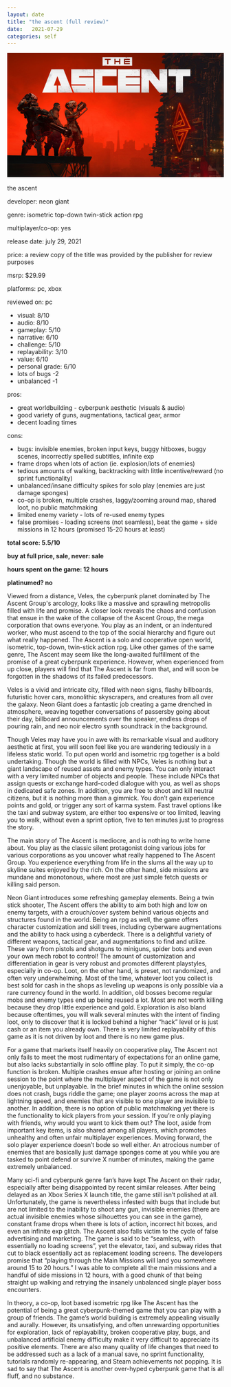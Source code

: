 ```yaml
---
layout: date
title: "the ascent (full review)"
date:   2021-07-29
categories: self
---
```


![mos](/assets/img/ascent.jpg)

the ascent

developer: neon giant

genre: isometric top-down twin-stick action rpg

multiplayer/co-op: yes

release date: july 29, 2021

price: a review copy of the title was provided by the publisher for review purposes

msrp: $29.99

platforms: pc, xbox

reviewed on: pc

- visual: 8/10
- audio: 8/10
- gameplay: 5/10
- narrative: 6/10
- challenge: 5/10
- replayability: 3/10
- value: 6/10
- personal grade: 6/10
- lots of bugs -2
- unbalanced -1

pros:
- great worldbuilding - cyberpunk aesthetic (visuals & audio)
- good variety of guns, augmentations, tactical gear, armor
- decent loading times

cons:
- bugs: invisible enemies, broken input keys, buggy hitboxes, buggy scenes, incorrectly spelled subtitles, infinite exp
- frame drops when lots of action (ie. explosion/lots of enemies)
- tedious amounts of walking, backtracking with little incentive/reward (no sprint functionality)
- unbalanced/insane difficulty spikes for solo play (enemies are just damage sponges)
- co-op is broken, multiple crashes, laggy/zooming around map, shared loot, no public matchmaking
- limited enemy variety - lots of re-used enemy types
- false promises - loading screens (not seamless), beat the game + side missions in 12 hours (promised 15-20 hours at least)

**total score: 5.5/10**

**buy at full price, sale, never: sale**

**hours spent on the game: 12 hours**

**platinumed? no**

Viewed from a distance, Veles, the cyberpunk planet dominated by The Ascent Group's arcology, looks like a massive and sprawling metropolis filled with life and promise. A closer look reveals the chaos and confusion that ensue in the wake of the collapse of the Ascent Group, the mega corporation that owns everyone. You play as an indent, or an indentured worker, who must ascend to the top of the social hierarchy and figure out what really happened. The Ascent is a solo and cooperative open world, isometric, top-down, twin-stick action rpg.  Like other games of the same genre, The Ascent may seem like the long-awaited fulfillment of the promise of a great cyberpunk experience. However, when experienced from up close, players will find that The Ascent is far from that, and will soon be forgotten in the shadows of its failed predecessors. 

Veles is a vivid and intricate city, filled with neon signs, flashy billboards, futuristic hover cars, monolithic skyscrapers, and creatures from all over the galaxy. Neon Giant does a fantastic job creating a game drenched in atmosphere, weaving together conversations of passersby going about their day, billboard announcements over the speaker, endless drops of pouring rain, and neo noir electro synth soundtrack in the background.

Though Veles may have you in awe with its remarkable visual and auditory aesthetic at first, you will soon feel like you are wandering tediously in a lifeless static world. To put open world and isometric rpg together is a bold undertaking. Though the world is filled with NPCs, Veles is nothing but a giant landscape of reused assets and enemy types. You can only interact with a very limited number of objects and people. These include NPCs that assign quests or exchange hard-coded dialogue with you, as well as shops in dedicated safe zones. In addition, you are free to shoot and kill neutral citizens, but it is nothing more than a gimmick. You don’t gain experience points and gold, or trigger any sort of karma system. Fast travel options like the taxi and subway system, are either too expensive or too limited, leaving you to walk, without even a sprint option, five to ten minutes just to progress the story. 

The main story of The Ascent is mediocre, and is nothing to write home about. You play as the classic silent protagonist doing various jobs for various corporations as you uncover what really happened to The Ascent Group. You experience everything from life in the slums all the way up to skyline suites enjoyed by the rich. On the other hand, side missions are mundane and monotonous, where most are just simple fetch quests or killing said person.

Neon Giant introduces some refreshing gameplay elements. Being a twin stick shooter, The Ascent offers the ability to aim both high and low on enemy targets, with a crouch/cover system behind various objects and structures found in the world. Being an rpg as well, the game offers character customization and skill trees, including cyberware augmentations and the ability to hack using a cyberdeck. There is a delightful variety of different weapons, tactical gear, and augmentations to find and utilize. These vary from pistols and shotguns to miniguns, spider bots and even your own mech robot to control! The amount of customization and differentiation in gear is very robust and promotes different playstyles, especially in co-op. Loot, on the other hand, is preset, not randomized, and often very underwhelming. Most of the time, whatever loot you collect is best sold for cash in the shops as leveling up weapons is only possible via a rare currency found in the world. In addition, old bosses become regular mobs and enemy types end up being reused a lot. Most are not worth killing because they drop little experience and gold. Exploration is also bland because oftentimes, you will walk several minutes with the intent of finding loot, only to discover that it is locked behind a higher “hack” level or is just cash or an item you already own. There is very limited replayability of this game as it is not driven by loot and there is no new game plus.
 
For a game that markets itself heavily on cooperative play, The Ascent not only fails to meet the most rudimentary of expectations for an online game, but also lacks substantially in solo offline play. To put it simply, the co-op function is broken. Multiple crashes ensue after hosting or joining an online session to the point where the multiplayer aspect of the game is not only unenjoyable, but unplayable. In the brief minutes in which the online session does not crash, bugs riddle the game; one player zooms across the map at lightning speed, and enemies that are visible to one player are invisible to another. In addition, there is no option of public matchmaking yet there is the functionality to kick players from your session. If you’re only playing with friends, why would you want to kick them out? The loot, aside from important key items, is also shared among all players, which promotes unhealthy and often unfair multiplayer experiences. Moving forward, the solo player experience doesn’t bode so well either. An atrocious number of enemies that are basically just damage sponges come at you while you are tasked to point defend or survive X number of minutes, making the game extremely unbalanced.

Many sci-fi and cyberpunk genre fan’s have kept The Ascent on their radar, especially after being disappointed by recent similar releases. After being delayed as an Xbox Series X launch title, the game still isn’t polished at all. Unfortunately, the game is nevertheless infested with bugs that include but are not limited to the inability to shoot any gun, invisible enemies (there are actual invisible enemies whose silhouettes you can see in the game), constant frame drops when there is lots of action, incorrect hit boxes, and even an infinite exp glitch. The Ascent also falls victim to the cycle of false advertising and marketing. The game is said to be “seamless, with essentially no loading screens”, yet the elevator, taxi, and subway rides that cut to black essentially act as replacement loading screens. The developers promise that “playing through the Main Missions will land you somewhere around 15 to 20 hours.” I was able to complete all the main missions and a handful of side missions in 12 hours, with a good chunk of that being straight up walking and retrying the insanely unbalanced single player boss encounters.

In theory, a co-op, loot based isometric rpg like The Ascent has the potential of being a great cyberpunk-themed game that you can play with a group of friends. The game’s world building is extremely appealing visually and aurally. However, its unsatisfying, and often unrewarding opportunities for exploration, lack of replayability, broken cooperative play, bugs, and unbalanced artificial enemy difficulty make it very difficult to appreciate its positive elements. There are also many quality of life changes that need to be addressed such as a lack of a manual save, no sprint functionality, tutorials randomly re-appearing, and Steam achievements not popping. It is sad to say that The Ascent is another over-hyped cyberpunk game that is all fluff, and no substance.